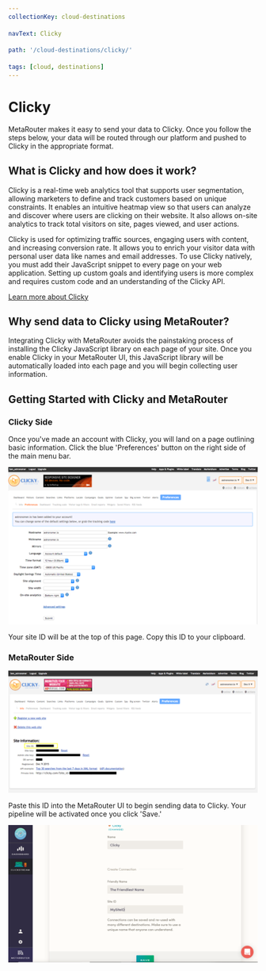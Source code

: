 ```yaml
---
collectionKey: cloud-destinations

navText: Clicky

path: '/cloud-destinations/clicky/'

tags: [cloud, destinations]
---
```


# Clicky

MetaRouter makes it easy to send your data to Clicky. Once you follow the steps below, your data will be routed through our platform and pushed to Clicky in the appropriate format.

## What is Clicky and how does it work?

Clicky is a real-time web analytics tool that supports user segmentation, allowing marketers to define and track customers based on unique constraints. It enables an intuitive heatmap view so that users can analyze and discover where users are clicking on their website. It also allows on-site analytics to track total visitors on site, pages viewed, and user actions.

Clicky is used for optimizing traffic sources, engaging users with content, and increasing conversion rate. It allows you to enrich your visitor data with personal user data like names and email addresses. To use Clicky natively, you must add their JavaScript snippet to every page on your web application. Setting up custom goals and identifying users is more complex and requires custom code and an understanding of the Clicky API.

[Learn more about Clicky](https://clicky.com/)

## Why send data to Clicky using MetaRouter?

Integrating Clicky with MetaRouter avoids the painstaking process of installing the Clicky JavaScript library on each page of your site. Once you enable Clicky in your MetaRouter UI, this JavaScript library will be automatically loaded into each page and you will begin collecting user information.

## Getting Started with Clicky and MetaRouter

### Clicky Side

Once you've made an account with Clicky, you will land on a page outlining basic information. Click the blue 'Preferences' button on the right side of the main menu bar.

![clicky3](/images/clicky3.png)

Your site ID will be at the top of this page. Copy this ID to your clipboard.

### MetaRouter Side

![clicky4](/images/clicky4.png)

Paste this ID into the MetaRouter UI to begin sending data to Clicky. Your pipeline will be activated once you click 'Save.'

![clicky5](/images/clicky5v2.png)
